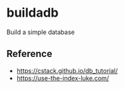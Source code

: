 # buildadb
Build a simple database

## Reference

- https://cstack.github.io/db_tutorial/
- https://use-the-index-luke.com/
